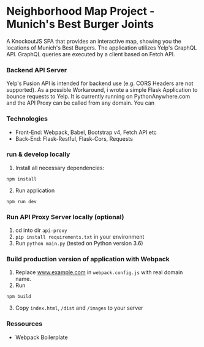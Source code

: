 # Neighborhood Map Project - Munich's Best Burger Joints

A KnockoutJS SPA that provides an interactive map, showing you the locations of Munich's Best Burgers.
The application utilizes Yelp's GraphQL API. GraphQL queries are executed by a client based on Fetch API.

### Backend API Server

Yelp's Fusion API is intended for backend use (e.g. CORS Headers are not supported). As a possible Workaround, i wrote a simple Flask Application to bounce requests to Yelp. It is currently running on PythonAnywhere.com and the API Proxy can be called from any domain. You can 

### Technologies

* Front-End: Webpack, Babel, Bootstrap v4, Fetch API etc
* Back-End: Flask-Restful, Flask-Cors, Requests

###  run & develop locally 

1. Install all necessary dependencies: 
```
npm install 
```

2. Run application
```
npm run dev
```

###  Run API Proxy Server locally (optional)

1. cd into dir `api-proxy`
2. `pip install requirements.txt` in your environment
3. Run `python main.py` (tested on Python version 3.6)


### Build production version of application with Webpack

1. Replace www.example.com in `webpack.config.js`  with real domain name.
2. Run
```
npm build
```
3. Copy `index.html`, `/dist` and `/images` to your server


### Ressources 

 * Webpack Boilerplate
